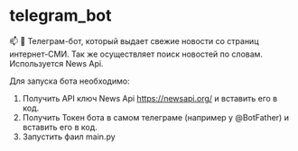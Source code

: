 # telegram_bot
📫 🐍 Телеграм-бот, который выдает свежие новости со страниц интернет-СМИ. Так же осуществляет поиск новостей по словам. Используется News Api.

Для запуска бота необходимо:
1) Получить API ключ News Api https://newsapi.org/ и вставить его в код. 
2) Получить Токен бота в самом телеграме (например у @BotFather) и вставить его в код. 
3) Запустить фаил main.py
